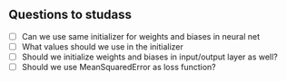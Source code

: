 ## Questions to studass
- [ ] Can we use same initializer for weights and biases in neural net
- [ ] What values should we use in the initializer
- [ ] Should we initialize weights and biases in input/output layer as well?
- [ ] Should we use MeanSquaredError as loss function?